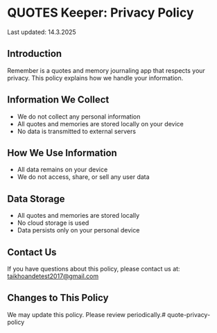 # QUOTES Keeper: Privacy Policy

Last updated: 14.3.2025

## Introduction
Remember is a quotes and memory journaling app that respects your privacy. This policy explains how we handle your information.

## Information We Collect
- We do not collect any personal information
- All quotes and memories are stored locally on your device
- No data is transmitted to external servers

## How We Use Information
- All data remains on your device
- We do not access, share, or sell any user data

## Data Storage
- All quotes and memories are stored locally
- No cloud storage is used
- Data persists only on your personal device

## Contact Us
If you have questions about this policy, please contact us at:
taikhoandetest2017@gmail.com

## Changes to This Policy
We may update this policy. Please review periodically.# quote-privacy-policy
